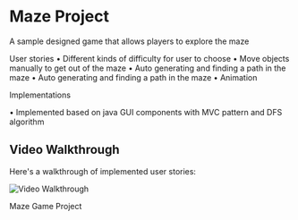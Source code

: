 # Maze Project
 A sample designed game that allows players to explore the maze
 
 User stories
 • Different kinds of difficulty for user to choose 
 • Move objects manually to get out of the maze 
 • Auto generating and finding a path in the maze
 • Auto generating and finding a path in the maze
 • Animation
 
 Implementations
 
 • Implemented based on java GUI components with MVC pattern and DFS algorithm


## Video Walkthrough

Here's a walkthrough of implemented user stories:

<img src='http://g.recordit.co/BPib2KL1H4.gif' title='Video Walkthrough' width='' alt='Video Walkthrough' />

Maze Game Project
